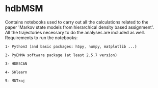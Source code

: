 # hdbMSM
Contains notebooks used to carry out all the calculations related to the paper 'Markov state models from hierarchical density based assignment'.
All the trajectories necessary to do the analyses are included as well.
Requirements to run the notebooks:

	1- Python3 (and basic packages: h5py, numpy, matplotlib ...)

	2- PyEMMA software package (at least 2.5.7 version)

	3- HDBSCAN

	4- SKlearn

	5- MDTraj
